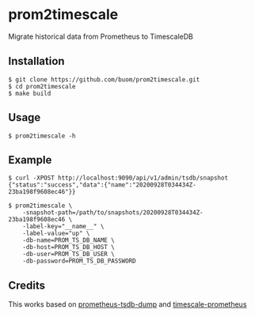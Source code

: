 # prom2timescale
Migrate historical data from Prometheus to TimescaleDB

## Installation

```
$ git clone https://github.com/buom/prom2timescale.git
$ cd prom2timescale
$ make build
```

## Usage

```
$ prom2timescale -h
```

## Example

```
$ curl -XPOST http://localhost:9090/api/v1/admin/tsdb/snapshot
{"status":"success","data":{"name":"20200928T034434Z-23ba198f9608ec46"}}

$ prom2timescale \
    -snapshot-path=/path/to/snapshots/20200928T034434Z-23ba198f9608ec46 \
    -label-key="__name__" \
    -label-value="up" \
    -db-name=PROM_TS_DB_NAME \
    -db-host=PROM_TS_DB_HOST \
    -db-user=PROM_TS_DB_USER \
    -db-password=PROM_TS_DB_PASSWORD
```

## Credits
This works based on [prometheus-tsdb-dump](https://github.com/ryotarai/prometheus-tsdb-dump) and [timescale-prometheus](github.com/timescale/timescale-prometheus)
